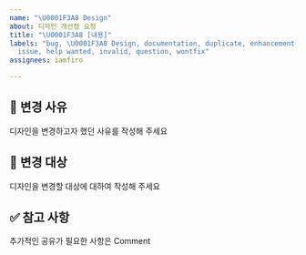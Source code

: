 ```yaml
---
name: "\U0001F3A8 Design"
about: 디자인 개선점 요청
title: "\U0001F3A8 [내용]"
labels: "bug, \U0001F3A8 Design, documentation, duplicate, enhancement, good first
  issue, help wanted, invalid, question, wontfix"
assignees: iamfiro

---
```


## 🧐 변경 사유

디자인을 변경하고자 했던 사유를 작성해 주세요

## 🎯 변경 대상

디자인을 변경할 대상에 대하여 작성해 주세요

## ✅ 참고 사항

추가적인 공유가 필요한 사항은 Comment
